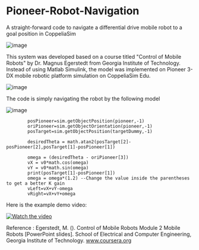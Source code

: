 # Pioneer-Robot-Navigation
A straight-forward code to navigate a differential drive mobile robot to a goal position in CoppeliaSim

![image](https://github.com/syauqibilfaqih/Pioneer-Robot-Navigation/assets/70939903/0313d6fc-8e6d-4372-86f9-66fa420baa97)

This system was developed based on a course titled "Control of Mobile Robots" by Dr. Magnus Egerstedt from Georgia Institute of Technology. Instead of using Matlab Simulink, the model was implemented on Pioneer 3-DX mobile robotic platform simulation on CoppeliaSim Edu.

![image](https://github.com/syauqibilfaqih/Pioneer-Robot-Navigation/assets/70939903/a7aab2c8-7f77-4747-a50c-f26668a16aa0)

The code is simply navigating the robot by the following model

![image](https://github.com/syauqibilfaqih/Pioneer-Robot-Navigation/assets/70939903/ff52ded2-3de6-43fa-95f8-9b2f0d31e1ac)

``` 
        posPioneer=sim.getObjectPosition(pioneer,-1)
        oriPioneer=sim.getObjectOrientation(pioneer,-1)
        posTarget=sim.getObjectPosition(targetDummy,-1)
        
        desiredTheta = math.atan2(posTarget[2]-posPioneer[2],posTarget[1]-posPioneer[1])
        
        omega = (desiredTheta - oriPioneer[3])
        vX = v0*math.cos(omega)
        vY = v0*math.sin(omega)
        print(posTarget[1]-posPioneer[1])
        omega = omega*(1.2) --Change the value inside the parentheses to get a better K gain
        vLeft=vX+vY-omega
        vRight=vX+vY+omega
```

Here is the example demo video:

[![Watch the video](https://img.youtube.com/vi/lC1HWtHNNpE/hqdefault.jpg)](https://youtu.be/lC1HWtHNNpE?feature=shared)

Reference :
Egerstedt, M. (). Control of Mobile Robots Module 2 Mobile Robots [PowerPoint slides]. School of Electrical and Computer Engineering, Georgia Institute of Technology. www.coursera.org

